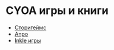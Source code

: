 # CYOA игры и книги
* [Сторигеймс](https://quest-book.ru/online/)
* [Апро](http://apero.ru)
* [Inkle игры]()